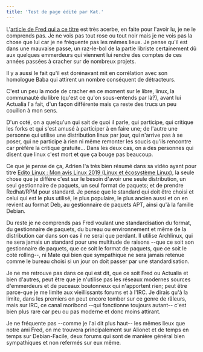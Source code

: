 ```yaml
---
title: 'Test de page édité par Kat.'
---
```


L'[article de Fred qui a ce titre](http://frederic.bezies.free.fr/blog/?p=18945#comments) est très acerbe, en faite pour l'avoir lu, je ne le comprends pas. Je ne vois pas tout rose ou tout noir mais je ne vois pas la chose que lui car je ne fréquente pas les mêmes lieux.
Je pense qu'il est dans une mauvaise passe, un raz-le-bol de la partie libriste certainement dû aux quelques emmerdeurs qui viennent lui rendre des comptes de ces années passées à cracher sur de nombreux projets.

Il y a aussi le fait qu'il est dorénavant mit en corrélation avec son homologue Baba qui attirent un nombre conséquent de détracteurs.

C'est un peu la mode de cracher en ce moment sur le libre, linux, la communauté du libre (qu'est ce qu'on sous-entends par là?), avant lui Actualia l'a fait, d'un façon différente mais ça reste des trucs un peu couillon à mon sens. 

D'un coté, on a quelqu'un qui sait de quoi il parle, qui participe, qui critique les forks et qui s'est amusé à participer à en faire une; de l'autre une personne qui utilise une distribution linux par jour, qui n'arrive pas à se poser, qui ne participe à rien ni même remonter les soucis qu'ils rencontre car préfère la critique gratuite... Dans les deux cas, on a des personnes qui disent que linux c'est mort et que ça bouge pas beaucoup.

Ce que je pense de ça, Adrien l'a très bien résumé dans sa vidéo ayant pour titre [Edito Linux : Mon avis Linux 2019 (Linux et écosystème Linux)](https://www.youtube.com/watch?v=eor4C4oYUjU), la seule chose que je diffère c'est sur le besoin d'avoir une seule distribution, un seul gestionnaire de paquets, un seul format de paquets; et de prendre Redhat/RPM pour standard. Je pense que le standard qui doit être choisi et celui qui est le plus utilisé, le plus populaire, le plus ancien aussi et on en revient au format Deb, au gestionnaire de paquets APT, ainsi qu'à la famille Debian.

Du reste je ne comprends pas Fred voulant une standardisation du format, du gestionnaire de paquets, du bureau ou environnement et même de la distribution car dans son cas il ne serai que perdant. Il utilise Archlinux, qui ne sera jamais un standard pour une multitude de raisons --que ce soit son gestionnaire de paquets, que ce soit le format de paquets, que ce soit le coté rolling--, ni Mate qui bien que sympathique ne sera jamais retenue comme le bureau choisi si un jour on doit passer par une standardisation.

Je ne me retrouve pas dans ce qui est dit, que ce soit Fred ou Actualia et bien d'autres, peut être que je n'utilise pas les réseaux modernes sources d'emmerdeurs et de puceaux boutonneux qui n'apportent rien; peut être parce-que je me limite aux vieillissants forums et à l'IRC. Je dirais qu'à la limite, dans les premiers on peut encore tomber sur ce genre de râleurs, mais sur IRC, ce canal moribond --qui fonctionne toujours autant-- c'est bien plus rare car peu ou pas moderne et donc moins attirant.

Je ne fréquente pas --comme je l'ai dit plus haut-- les mêmes lieux que notre ami Fred, on me trouvera principalement sur Alionet et de temps en temps sur Debian-Facile, deux forums qui sont de manière général bien sympathiques et non refermés sur eux même. 
